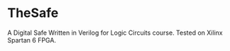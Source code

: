 # TheSafe
A Digital Safe Written in Verilog for Logic Circuits course.
Tested on Xilinx Spartan 6 FPGA. 
